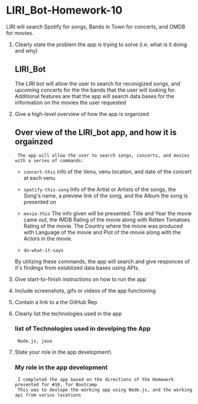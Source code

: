 # LIRI_Bot-Homework-10
LIRI will search Spotify for songs, Bands in Town for concerts, and OMDB for movies.


1. Clearly state the problem the app is trying to solve (i.e. what is it doing and why)
    ## LIRI_Bot
    The LIRI bot will allow the user to search for reconigized songs, and upcoming concerts for the the bands that the user will 
    looking for.
    Additional features are that the app will search data bases for the information on the movies the user requested

2. Give a high-level overview of how the app is organized
    ## Over view of the LIRI_bot app, and how it is orgainzed
        The app will allow the user to search songs, concerts, and movies with a series of commands:
        
   * `concert-this`
    info of the Venu, venu location, and date of the concert at each venu
   * `spotify-this-song`
    Info of the Artist or Artists of the songs, the Song's name, a preview link of the song, and the Album the song is presented on

   * `movie-this`
    The info given will be presented:  Title and Year the movie came out, the IMDB Rating of the movie along with Rotten Tomatoes Rating of the movie.  The Country where the movie was produced with Language of the movie and Plot of the movie along with the Actors in the movie.

   * `do-what-it-says`
   
   By utilizing these commands, the app will search and give responces of it's findings from establized data bases using APIs.

3. Give start-to-finish instructions on how to run the app


4. Include screenshots, gifs or videos of the app functioning


5. Contain a link to a the GitHub Rep


6. Clearly list the technologies used in the app
    ### list of Technologies used in develping the App
        Node.js, java


7. State your role in the app development\
    ### My role in the app development
        I completed the app based on the directions of the Homework presented for #10, for Bootcamp
        This was to devlope the working app using Node.js, and the working api from varius locations
